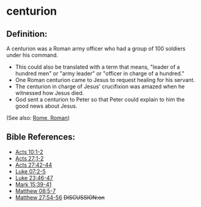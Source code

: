 # centurion #

## Definition: ##

A centurion was a Roman army officer who had a group of 100 soldiers under his command.

* This could also be translated with a term that means, "leader of a hundred men" or "army leader" or "officer in charge of a hundred."
* One Roman centurion came to Jesus to request healing for his servant.
* The centurion in charge of Jesus' crucifixion was amazed when he witnessed how Jesus died.
* God sent a centurion to Peter so that Peter could explain to him the good news about Jesus.

(See also: [Rome, Roman](../other/rome.md))

## Bible References: ##

* [Acts 10:1-2](https://door43.org/en/bible/notes/act/10/01)
* [Acts 27:1-2](https://door43.org/en/bible/notes/act/27/01)
* [Acts 27:42-44](https://door43.org/en/bible/notes/act/27/42)
* [Luke 07:2-5](https://door43.org/en/bible/notes/luk/07/02)
* [Luke 23:46-47](https://door43.org/en/bible/notes/luk/23/46)
* [Mark 15:39-41](https://door43.org/en/bible/notes/mrk/15/39)
* [Matthew 08:5-7](https://door43.org/en/bible/notes/mat/08/05)
* [Matthew 27:54-56](https://door43.org/en/bible/notes/mat/27/54)
~~DISCUSSION:on~~

